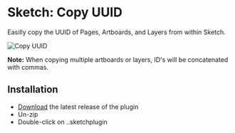 # Sketch: Copy UUID
Easilly copy the UUID of Pages, Artboards, and Layers from within Sketch.

![Copy UUID](http://up.tmdvs.me/67808ea675a3/d)

**Note:** When copying multiple artboards or layers, ID's will be concatenated with commas.

## Installation

- [Download](../../releases/latest/download/copy-uuids.sketchplugin.zip) the latest release of the plugin
- Un-zip
- Double-click on ..sketchplugin

